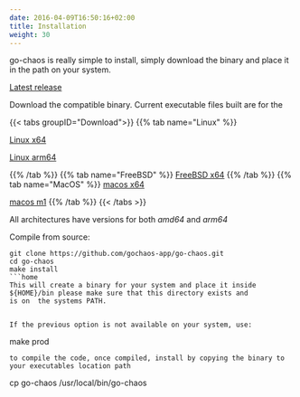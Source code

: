 ```yaml
---
date: 2016-04-09T16:50:16+02:00
title: Installation
weight: 30
---
```


go-chaos is really simple to install, simply download the binary and place it in the path on your system. 

[Latest release](https://github.com/gochaos-app/go-chaos/releases/tag/v0.2.0)


Download the compatible binary. Current executable files built are for the

{{< tabs groupID="Download">}}
{{% tab name="Linux" %}}
  
  [Linux x64](https://github.com/gochaos-app/go-chaos/releases/download/v0.2.0/go-chaos-linux-amd64) 
  
  [Linux arm64](https://github.com/gochaos-app/go-chaos/releases/download/v0.2.0/go-chaos-linux-arm64) 

{{% /tab %}}
{{% tab name="FreeBSD" %}}
  [FreeBSD x64](https://github.com/gochaos-app/go-chaos/releases/download/v0.2.0/go-chaos-freebsd-amd64)
{{% /tab %}}
{{% tab name="MacOS" %}}
  [macos x64](https://github.com/gochaos-app/go-chaos/releases/download/v0.2.0/go-chaos-darwin-amd64) 
  
  [macos m1](https://github.com/gochaos-app/go-chaos/releases/download/v0.2.0/go-chaos-darwin-m1)
{{% /tab %}}
{{< /tabs >}}


All architectures have versions for both *amd64*  and *arm64*

Compile from source:

```
git clone https://github.com/gochaos-app/go-chaos.git
cd go-chaos
make install
```home
This will create a binary for your system and place it inside ${HOME}/bin please make sure that this directory exists and
is on  the systems PATH.


If the previous option is not available on your system, use:
```
make prod
```
to compile the code, once compiled, install by copying the binary to your executables location path

```
cp go-chaos /usr/local/bin/go-chaos
```
